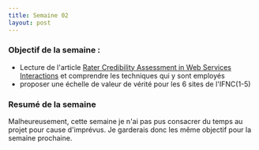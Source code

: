 ```yaml
---
title: Semaine 02
layout: post
---
```



### Objectif de la semaine : 
- Lecture de l'article [Rater Credibility Assessment in Web Services Interactions](https://www.researchgate.net/publication/220301864_Rater_Credibility_Assessment_in_Web_Services_Interactions) et comprendre les techniques qui y sont employés 
- proposer une échelle de valeur de vérité pour les 6 sites de l'IFNC(1-5) 


### Resumé de la semaine
Malheureusement, cette semaine je n'ai pas pus consacrer du temps au projet pour cause d'imprévus. Je garderais donc les même objectif pour la semaine prochaine.

